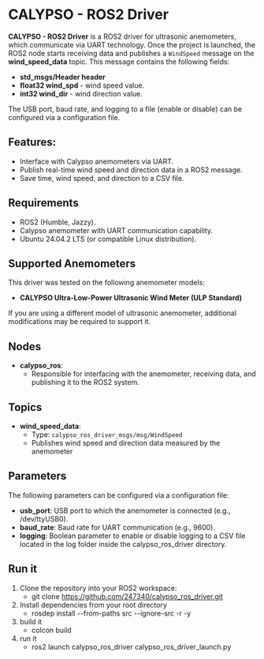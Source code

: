 # CALYPSO - ROS2 Driver
**CALYPSO - ROS2 Driver** is a ROS2 driver for ultrasonic anemometers, which communicate via UART technology. 
Once the project is launched, the ROS2 node starts receiving data and publishes a `WindSpeed` message on the **wind_speed_data** topic. This message contains the following fields:
- **std_msgs/Header header**
- **float32 wind_spd** - wind speed value.
- **int32 wind_dir** - wind direction value.
  
The USB port, baud rate, and logging to a file (enable or disable) can be configured via a configuration file.
## Features:
- Interface with Calypso anemometers via UART.
- Publish real-time wind speed and direction data in a ROS2 message.
- Save time, wind speed, and direction to a CSV file.
## Requirements
- ROS2 (Humble, Jazzy).
- Calypso anemometer with UART communication capability.
- Ubuntu 24.04.2 LTS (or compatible Linux distribution).
## Supported Anemometers
This driver was tested on the following anemometer models:
- **CALYPSO Ultra-Low-Power Ultrasonic Wind Meter (ULP Standard)**
  
If you are using a different model of ultrasonic anemometer, additional modifications may be required to support it.
## Nodes
- **calypso_ros**: 
  - Responsible for interfacing with the anemometer, receiving data, and publishing it to the ROS2 system.
## Topics
- **wind_speed_data**:
  - Type: `calypso_ros_driver_msgs/msg/WindSpeed`
  - Publishes wind speed and direction data measured by the anemometer
## Parameters
The following parameters can be configured via a configuration file:
- **usb_port**: USB port to which the anemometer is connected (e.g., /dev/ttyUSB0).
- **baud_rate**: Baud rate for UART communication (e.g., 9600).
- **logging**: Boolean parameter to enable or disable logging to a CSV file located in the log folder inside the calypso_ros_driver directory.
## Run it
1. Clone the repository into your ROS2 workspace:  
   - git clone https://github.com/247340/calypso_ros_driver.git
3. Install dependencies from your root directory
   - rosdep install --from-paths src --ignore-src -r -y
4. build it
   - colcon build
5. run it
   - ros2 launch calypso_ros_driver calypso_ros_driver_launch.py


   
   
